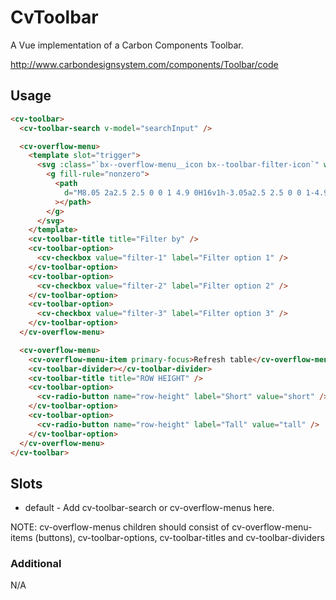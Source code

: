 # CvToolbar

A Vue implementation of a Carbon Components Toolbar.

http://www.carbondesignsystem.com/components/Toolbar/code

## Usage

```html
<cv-toolbar>
  <cv-toolbar-search v-model="searchInput" />

  <cv-overflow-menu>
    <template slot="trigger">
      <svg :class="`bx--overflow-menu__icon bx--toolbar-filter-icon`" width="16" height="12" viewBox="0 0 16 12">
        <g fill-rule="nonzero">
          <path
            d="M8.05 2a2.5 2.5 0 0 1 4.9 0H16v1h-3.05a2.5 2.5 0 0 1-4.9 0H0V2h8.05zm2.45 2a1.5 1.5 0 1 0 0-3 1.5 1.5 0 0 0 0 3zM3.05 9a2.5 2.5 0 0 1 4.9 0H16v1H7.95a2.5 2.5 0 0 1-4.9 0H0V9h3.05zm2.45 2a1.5 1.5 0 1 0 0-3 1.5 1.5 0 0 0 0 3z"
          ></path>
        </g>
      </svg>
    </template>
    <cv-toolbar-title title="Filter by" />
    <cv-toolbar-option>
      <cv-checkbox value="filter-1" label="Filter option 1" />
    </cv-toolbar-option>
    <cv-toolbar-option>
      <cv-checkbox value="filter-2" label="Filter option 2" />
    </cv-toolbar-option>
    <cv-toolbar-option>
      <cv-checkbox value="filter-3" label="Filter option 3" />
    </cv-toolbar-option>
  </cv-overflow-menu>

  <cv-overflow-menu>
    <cv-overflow-menu-item primary-focus>Refresh table</cv-overflow-menu-item>
    <cv-toolbar-divider></cv-toolbar-divider>
    <cv-toolbar-title title="ROW HEIGHT" />
    <cv-toolbar-option>
      <cv-radio-button name="row-height" label="Short" value="short" />
    </cv-toolbar-option>
    <cv-toolbar-option>
      <cv-radio-button name="row-height" label="Tall" value="tall" />
    </cv-toolbar-option>
  </cv-overflow-menu>
</cv-toolbar>
```

## Slots

- default - Add cv-toolbar-search or cv-overflow-menus here.

NOTE: cv-overflow-menus children should consist of cv-overflow-menu-items (buttons), cv-toolbar-options, cv-toolbar-titles and cv-toolbar-dividers

### Additional

N/A
